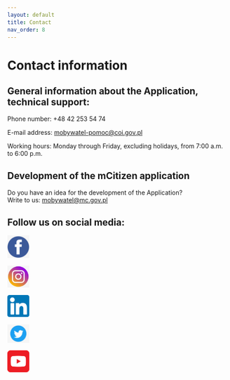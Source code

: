```yaml
---
layout: default
title: Contact
nav_order: 8
---
```


Contact information
===

## General information about the Application, technical support:   

Phone number: +48 42 253 54 74   

E-mail address: mobywatel-pomoc@coi.gov.pl   

Working hours: Monday through Friday, excluding holidays, from 7:00 a.m. to 6:00 p.m.


## Development of the mCitizen application 

Do you have an idea for the development of the Application?   
Write to us: mobywatel@mc.gov.pl

## Follow us on social media:

[<img src="./assets/images/facebook.png" width="50">](https://www.facebook.com/CyfryzacjaKPRM "Redirect to Facebook")


[<img src="./assets/images/instagram.png" width="50">](https://www.instagram.com/mc_gov_pl/?hl=pl "Redirect to Instagram")

[<img src="./assets/images/linkedin.png" width="50">](https://www.linkedin.com/company/ministerstwo-cyfryzacji/?originalSubdomain=pl "Redirect to LinkedIn")

[<img src="./assets/images/twitter.jpeg" width="50">](https://twitter.com/mc_gov_pl "Redirect to Twitter")

[<img src="./assets/images/youtube.png" width="50">](https://www.youtube.com/channel/UCDDeiw-RUfbe_aW12lI12eQ "Redirect to YouTube")
